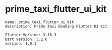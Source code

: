 # prime_taxi_flutter_ui_kit
    name: prime_taxi_flutter_ui_kit
    description: Prime Taxi Booking Flutter UI Kit

    Flutter Version: 3.16.3
    Dart Version: 3.2.0
    version: 1.0.1
